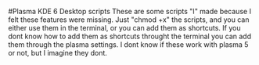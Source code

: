 #Plasma KDE 6 Desktop scripts
These are some scripts "I" made because I felt these features were missing.
Just "chmod +x" the scripts, and you can either use them in the terminal, or you can add them as shortcuts.
If you dont know how to add them as shortcuts throught the terminal you can add them through the plasma settings.
I dont know if these work with plasma 5 or not, but I imagine they dont.
